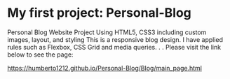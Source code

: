 # My first project: Personal-Blog

Personal Blog Website Project
Using HTML5, CSS3 including custom images, layout, and styling
This is a responsive blog design. I have applied rules such as Flexbox, CSS Grid and media queries.
.
.
Please visit the link below to see the page:

https://humberto1212.github.io/Personal-Blog/Blog/main_page.html
